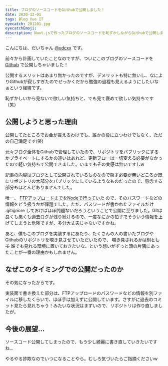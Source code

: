 ```yaml
---
title: ブログのソースコードをGithubで公開しました！
date: 2020-12-01
tags: Blog Vue IT
eyecatch: 201201.jpg
eyecatchEmoji:
description: Nuxt.jsで作ったブログのソースコードを恥ずかしながらGithubで公開しました！
---
```


こんにちは、だいちゃん [@udcxx](https://twitter.com/udc_xx) です。

前々から計画していたことなのですが、ついにこのブログのソースコードを [Github](https://github.com/udcxx/blog-udcxx-me) で公開しちゃいました！

公開するメリットはあまり無かったのですが、デメリットも特に無いし、なによりGithubが寂しすぎたのでせっかくだから勉強の過程も見えるようにしたいなぁという経緯です。

恥ずかしいから見ないで欲しい気持ちと、でも見て褒めて欲しい気持ちです（笑）

## 公開しようと思った理由

公開してたところでお金が貰えるわけでも、誰かの役に立つわけでもなく、ただの自己満足です(笑)

元々ブログ全体をGithubで管理していたので、リポジトリをパブリックにするかプライベートにするかの違いはあれど、更新フローは一切変える必要がなかったので軽い気持ちで公開できました。いまでもその実感は無いですしw

記事の内容はブログとして公開されているものなので隠す必要が無いどころか既にリポジトリの大部分をパブリックにしているようなものだったので、懸念する部分もほとんどありませんでした。

唯一、 [FTPアップロードまでをNodeで行っていた](https://blog.udcxx.me/article/200409/husky-ftp-upload/) ので、そのパスワードなどの情報をどう扱うかが課題でした。ただ、パスワードが書かれたファイルだけ .gitignore しておけばほぼ問題ないだろうということで公開に至りました。Gitは良くも悪くも過去ログが残り続けるので、一度なにかの拍子でそういう情報を上げてしまうと危険ですが、多分大丈夫じゃないですかね。

あと、僕もこのブログを実装するにあたり、たくさんの人の書いたブログやGithubのリポジトリを覗き見させていただいたので、 ~~覗き見されるかは別として~~ 誰でも見れる環境に置いておきたいな、という想いがずっと頭の片隅にあったことが一番の理由かもしれません。


## なぜこのタイミングでの公開だったのか

その気になったからです。

実装面で書き換えた部分は、FTPアップロードのパスワードなどの情報を別ファイルに移したくらいで、ほぼ手は加えずに公開しています。さすがに過去のコミット見たら見れちゃう！みたいな状況はまずいので、リポジトリは作り直しましたが。


## 今後の展望...

ソースコード公開してしまったので、もう少し綺麗に書き直していきたいですね...

やるやる詐欺なのでいつになることやら。むしろ気づいたらご指摘くださいw
